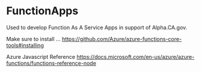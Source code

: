 # FunctionApps
Used to develop Function As A Service Apps in support of Alpha.CA.gov.


Make sure to install ...
https://github.com/Azure/azure-functions-core-tools#installing

Azure Javascript Reference
https://docs.microsoft.com/en-us/azure/azure-functions/functions-reference-node